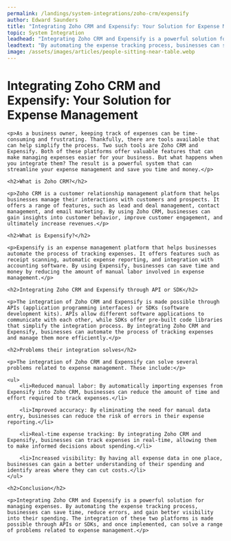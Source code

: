 ```yaml
---
permalink: /landings/system-integrations/zoho-crm/expensify
author: Edward Saunders
title: "Integrating Zoho CRM and Expensify: Your Solution for Expense Management"
topic: System Integration
leadhead: "Integrating Zoho CRM and Expensify is a powerful solution for managing expenses"
leadtext: "By automating the expense tracking process, businesses can save time, reduce errors, and gain better visibility into their spending. The integration of these two platforms is made possible through APIs or SDKs, and once implemented, can solve a range of problems related to expense management."
image: /assets/images/articles/people-sitting-near-table.webp
---
```

<div class="arttext">	<h1>Integrating Zoho CRM and Expensify: Your Solution for Expense Management</h1>

	<p>As a business owner, keeping track of expenses can be time-consuming and frustrating. Thankfully, there are tools available that can help simplify the process. Two such tools are Zoho CRM and Expensify. Both of these platforms offer valuable features that can make managing expenses easier for your business. But what happens when you integrate them? The result is a powerful system that can streamline your expense management and save you time and money.</p>

	<h2>What is Zoho CRM?</h2>

	<p>Zoho CRM is a customer relationship management platform that helps businesses manage their interactions with customers and prospects. It offers a range of features, such as lead and deal management, contact management, and email marketing. By using Zoho CRM, businesses can gain insights into customer behavior, improve customer engagement, and ultimately increase revenues.</p>

	<h2>What is Expensify?</h2>

	<p>Expensify is an expense management platform that helps businesses automate the process of tracking expenses. It offers features such as receipt scanning, automatic expense reporting, and integration with accounting software. By using Expensify, businesses can save time and money by reducing the amount of manual labor involved in expense management.</p>

	<h2>Integrating Zoho CRM and Expensify through API or SDK</h2>

	<p>The integration of Zoho CRM and Expensify is made possible through APIs (application programming interfaces) or SDKs (software development kits). APIs allow different software applications to communicate with each other, while SDKs offer pre-built code libraries that simplify the integration process. By integrating Zoho CRM and Expensify, businesses can automate the process of tracking expenses and manage them more efficiently.</p>

	<h2>Problems their integration solves</h2>

	<p>The integration of Zoho CRM and Expensify can solve several problems related to expense management. These include:</p>

	<ul>
		<li>Reduced manual labor: By automatically importing expenses from Expensify into Zoho CRM, businesses can reduce the amount of time and effort required to track expenses.</li>

		<li>Improved accuracy: By eliminating the need for manual data entry, businesses can reduce the risk of errors in their expense reporting.</li>

		<li>Real-time expense tracking: By integrating Zoho CRM and Expensify, businesses can track expenses in real-time, allowing them to make informed decisions about spending.</li>

		<li>Increased visibility: By having all expense data in one place, businesses can gain a better understanding of their spending and identify areas where they can cut costs.</li>
	</ul>

	<h2>Conclusion</h2>

	<p>Integrating Zoho CRM and Expensify is a powerful solution for managing expenses. By automating the expense tracking process, businesses can save time, reduce errors, and gain better visibility into their spending. The integration of these two platforms is made possible through APIs or SDKs, and once implemented, can solve a range of problems related to expense management.</p>

</div>